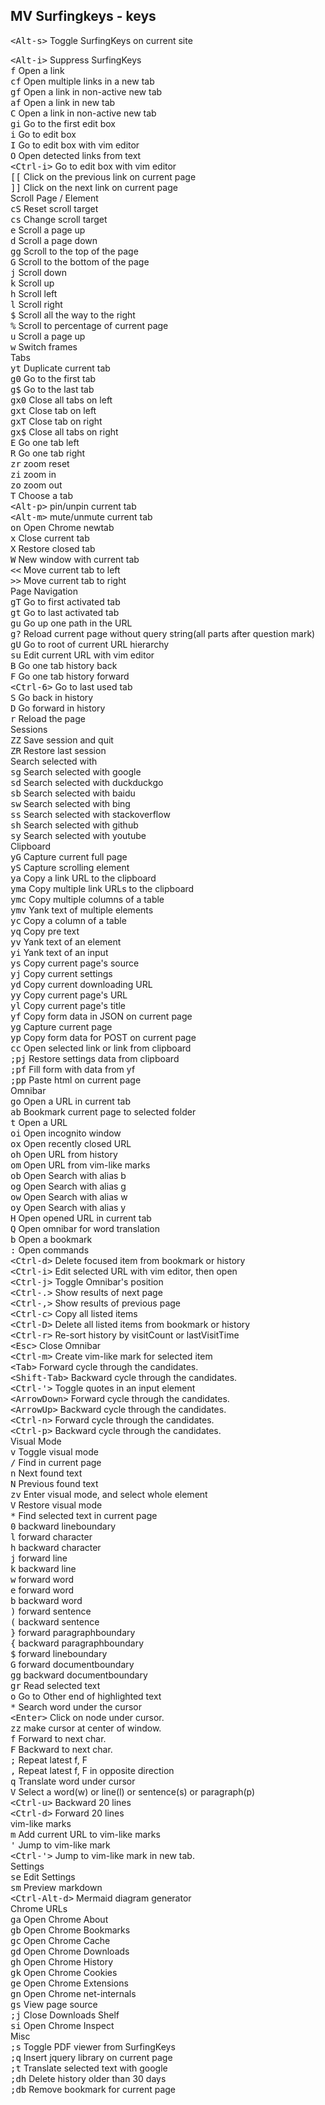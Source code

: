 ## MV Surfingkeys - keys


<kbd>&lt;Alt-s&gt;</kbd>
</span>
<span class="annotation">Toggle SurfingKeys on current site</span>
</div>
<div>
    <span class="kbd-span">
        <kbd>&lt;Alt-i&gt;</kbd>
    </span>
    <span class="annotation">Suppress SurfingKeys</span>
</div>
</div>
<div>
    <div>
        <span class="kbd-span">
            <kbd>f</kbd>
        </span>
        <span class="annotation">Open a link </span>
    </div>
    <div>
        <span class="kbd-span">
            <kbd>cf</kbd>
        </span>
        <span class="annotation">Open multiple links in a new tab</span>
    </div>
    <div>
        <span class="kbd-span">
            <kbd>gf</kbd>
        </span>
        <span class="annotation">Open a link in non-active new tab</span>
    </div>
    <div>
        <span class="kbd-span">
            <kbd>af</kbd>
        </span>
        <span class="annotation">Open a link in new tab</span>
    </div>
    <div>
        <span class="kbd-span">
            <kbd>C</kbd>
        </span>
        <span class="annotation">Open a link in non-active new tab</span>
    </div>
    <div>
        <span class="kbd-span">
            <kbd>gi</kbd>
        </span>
        <span class="annotation">Go to the first edit box</span>
    </div>
    <div>
        <span class="kbd-span">
            <kbd>i</kbd>
        </span>
        <span class="annotation">Go to edit box</span>
    </div>
    <div>
        <span class="kbd-span">
            <kbd>I</kbd>
        </span>
        <span class="annotation">Go to edit box with vim editor</span>
    </div>
    <div>
        <span class="kbd-span">
            <kbd>O</kbd>
        </span>
        <span class="annotation">Open detected links from text</span>
    </div>
    <div>
        <span class="kbd-span">
            <kbd>&lt;Ctrl-i&gt;</kbd>
        </span>
        <span class="annotation">Go to edit box with vim editor</span>
    </div>
    <div>
        <span class="kbd-span">
            <kbd>[[</kbd>
        </span>
        <span class="annotation">Click on the previous link on current page</span>
    </div>
    <div>
        <span class="kbd-span">
            <kbd>]]</kbd>
        </span>
        <span class="annotation">Click on the next link on current page</span>
    </div>
</div>
<div>
    <div class="feature_name">
        <span>Scroll Page / Element</span>
    </div>
    <div>
        <span class="kbd-span">
            <kbd>cS</kbd>
        </span>
        <span class="annotation">Reset scroll target</span>
    </div>
    <div>
        <span class="kbd-span">
            <kbd>cs</kbd>
        </span>
        <span class="annotation">Change scroll target</span>
    </div>
    <div>
        <span class="kbd-span">
            <kbd>e</kbd>
        </span>
        <span class="annotation">Scroll a page up</span>
    </div>
    <div>
        <span class="kbd-span">
            <kbd>d</kbd>
        </span>
        <span class="annotation">Scroll a page down</span>
    </div>
    <div>
        <span class="kbd-span">
            <kbd>gg</kbd>
        </span>
        <span class="annotation">Scroll to the top of the page</span>
    </div>
    <div>
        <span class="kbd-span">
            <kbd>G</kbd>
        </span>
        <span class="annotation">Scroll to the bottom of the page</span>
    </div>
    <div>
        <span class="kbd-span">
            <kbd>j</kbd>
        </span>
        <span class="annotation">Scroll down</span>
    </div>
    <div>
        <span class="kbd-span">
            <kbd>k</kbd>
        </span>
        <span class="annotation">Scroll up</span>
    </div>
    <div>
        <span class="kbd-span">
            <kbd>h</kbd>
        </span>
        <span class="annotation">Scroll left</span>
    </div>
    <div>
        <span class="kbd-span">
            <kbd>l</kbd>
        </span>
        <span class="annotation">Scroll right</span>
    </div>
    <div>
        <span class="kbd-span">
            <kbd>$</kbd>
        </span>
        <span class="annotation">Scroll all the way to the right</span>
    </div>
    <div>
        <span class="kbd-span">
            <kbd>%</kbd>
        </span>
        <span class="annotation">Scroll to percentage of current page</span>
    </div>
    <div>
        <span class="kbd-span">
            <kbd>u</kbd>
        </span>
        <span class="annotation">Scroll a page up</span>
    </div>
    <div>
        <span class="kbd-span">
            <kbd>w</kbd>
        </span>
        <span class="annotation">Switch frames</span>
    </div>
</div>
<div>
    <div class="feature_name">
        <span>Tabs</span>
    </div>
    <div>
        <span class="kbd-span">
            <kbd>yt</kbd>
        </span>
        <span class="annotation">Duplicate current tab</span>
    </div>
    <div>
        <span class="kbd-span">
            <kbd>g0</kbd>
        </span>
        <span class="annotation">Go to the first tab</span>
    </div>
    <div>
        <span class="kbd-span">
            <kbd>g$</kbd>
        </span>
        <span class="annotation">Go to the last tab</span>
    </div>
    <div>
        <span class="kbd-span">
            <kbd>gx0</kbd>
        </span>
        <span class="annotation">Close all tabs on left</span>
    </div>
    <div>
        <span class="kbd-span">
            <kbd>gxt</kbd>
        </span>
        <span class="annotation">Close tab on left</span>
    </div>
    <div>
        <span class="kbd-span">
            <kbd>gxT</kbd>
        </span>
        <span class="annotation">Close tab on right</span>
    </div>
    <div>
        <span class="kbd-span">
            <kbd>gx$</kbd>
        </span>
        <span class="annotation">Close all tabs on right</span>
    </div>
    <div>
        <span class="kbd-span">
            <kbd>E</kbd>
        </span>
        <span class="annotation">Go one tab left</span>
    </div>
    <div>
        <span class="kbd-span">
            <kbd>R</kbd>
        </span>
        <span class="annotation">Go one tab right</span>
    </div>
    <div>
        <span class="kbd-span">
            <kbd>zr</kbd>
        </span>
        <span class="annotation">zoom reset</span>
    </div>
    <div>
        <span class="kbd-span">
            <kbd>zi</kbd>
        </span>
        <span class="annotation">zoom in</span>
    </div>
    <div>
        <span class="kbd-span">
            <kbd>zo</kbd>
        </span>
        <span class="annotation">zoom out</span>
    </div>
    <div>
        <span class="kbd-span">
            <kbd>T</kbd>
        </span>
        <span class="annotation">Choose a tab</span>
    </div>
    <div>
        <span class="kbd-span">
            <kbd>&lt;Alt-p&gt;</kbd>
        </span>
        <span class="annotation">pin/unpin current tab</span>
    </div>
    <div>
        <span class="kbd-span">
            <kbd>&lt;Alt-m&gt;</kbd>
        </span>
        <span class="annotation">mute/unmute current tab</span>
    </div>
    <div>
        <span class="kbd-span">
            <kbd>on</kbd>
        </span>
        <span class="annotation">Open Chrome newtab</span>
    </div>
    <div>
        <span class="kbd-span">
            <kbd>x</kbd>
        </span>
        <span class="annotation">Close current tab</span>
    </div>
    <div>
        <span class="kbd-span">
            <kbd>X</kbd>
        </span>
        <span class="annotation">Restore closed tab</span>
    </div>
    <div>
        <span class="kbd-span">
            <kbd>W</kbd>
        </span>
        <span class="annotation">New window with current tab</span>
    </div>
    <div>
        <span class="kbd-span">
            <kbd>&lt;&lt;</kbd>
        </span>
        <span class="annotation">Move current tab to left</span>
    </div>
    <div>
        <span class="kbd-span">
            <kbd>&gt;&gt;</kbd>
        </span>
        <span class="annotation">Move current tab to right</span>
    </div>
</div>
<div>
    <div class="feature_name">
        <span>Page Navigation</span>
    </div>
    <div>
        <span class="kbd-span">
            <kbd>gT</kbd>
        </span>
        <span class="annotation">Go to first activated tab</span>
    </div>
    <div>
        <span class="kbd-span">
            <kbd>gt</kbd>
        </span>
        <span class="annotation">Go to last activated tab</span>
    </div>
    <div>
        <span class="kbd-span">
            <kbd>gu</kbd>
        </span>
        <span class="annotation">Go up one path in the URL</span>
    </div>
    <div>
        <span class="kbd-span">
            <kbd>g?</kbd>
        </span>
        <span class="annotation">Reload current page without query string(all parts after question mark)</span>
    </div>
    <div>
        <span class="kbd-span">
            <kbd>gU</kbd>
        </span>
        <span class="annotation">Go to root of current URL hierarchy</span>
    </div>
    <div>
        <span class="kbd-span">
            <kbd>su</kbd>
        </span>
        <span class="annotation">Edit current URL with vim editor</span>
    </div>
    <div>
        <span class="kbd-span">
            <kbd>B</kbd>
        </span>
        <span class="annotation">Go one tab history back</span>
    </div>
    <div>
        <span class="kbd-span">
            <kbd>F</kbd>
        </span>
        <span class="annotation">Go one tab history forward</span>
    </div>
    <div>
        <span class="kbd-span">
            <kbd>&lt;Ctrl-6&gt;</kbd>
        </span>
        <span class="annotation">Go to last used tab</span>
    </div>
    <div>
        <span class="kbd-span">
            <kbd>S</kbd>
        </span>
        <span class="annotation">Go back in history</span>
    </div>
    <div>
        <span class="kbd-span">
            <kbd>D</kbd>
        </span>
        <span class="annotation">Go forward in history</span>
    </div>
    <div>
        <span class="kbd-span">
            <kbd>r</kbd>
        </span>
        <span class="annotation">Reload the page</span>
    </div>
</div>
<div>
    <div class="feature_name">
        <span>Sessions</span>
    </div>
    <div>
        <span class="kbd-span">
            <kbd>ZZ</kbd>
        </span>
        <span class="annotation">Save session and quit</span>
    </div>
    <div>
        <span class="kbd-span">
            <kbd>ZR</kbd>
        </span>
        <span class="annotation">Restore last session</span>
    </div>
</div>
<div>
    <div class="feature_name">
        <span>Search selected with</span>
    </div>
    <div>
        <span class="kbd-span">
            <kbd>sg</kbd>
        </span>
        <span class="annotation">Search selected with google</span>
    </div>
    <div>
        <span class="kbd-span">
            <kbd>sd</kbd>
        </span>
        <span class="annotation">Search selected with duckduckgo</span>
    </div>
    <div>
        <span class="kbd-span">
            <kbd>sb</kbd>
        </span>
        <span class="annotation">Search selected with baidu</span>
    </div>
    <div>
        <span class="kbd-span">
            <kbd>sw</kbd>
        </span>
        <span class="annotation">Search selected with bing</span>
    </div>
    <div>
        <span class="kbd-span">
            <kbd>ss</kbd>
        </span>
        <span class="annotation">Search selected with stackoverflow</span>
    </div>
    <div>
        <span class="kbd-span">
            <kbd>sh</kbd>
        </span>
        <span class="annotation">Search selected with github</span>
    </div>
    <div>
        <span class="kbd-span">
            <kbd>sy</kbd>
        </span>
        <span class="annotation">Search selected with youtube</span>
    </div>
</div>
<div>
    <div class="feature_name">
        <span>Clipboard</span>
    </div>
    <div>
        <span class="kbd-span">
            <kbd>yG</kbd>
        </span>
        <span class="annotation">Capture current full page</span>
    </div>
    <div>
        <span class="kbd-span">
            <kbd>yS</kbd>
        </span>
        <span class="annotation">Capture scrolling element</span>
    </div>
    <div>
        <span class="kbd-span">
            <kbd>ya</kbd>
        </span>
        <span class="annotation">Copy a link URL to the clipboard</span>
    </div>
    <div>
        <span class="kbd-span">
            <kbd>yma</kbd>
        </span>
        <span class="annotation">Copy multiple link URLs to the clipboard</span>
    </div>
    <div>
        <span class="kbd-span">
            <kbd>ymc</kbd>
        </span>
        <span class="annotation">Copy multiple columns of a table</span>
    </div>
    <div>
        <span class="kbd-span">
            <kbd>ymv</kbd>
        </span>
        <span class="annotation">Yank text of multiple elements</span>
    </div>
    <div>
        <span class="kbd-span">
            <kbd>yc</kbd>
        </span>
        <span class="annotation">Copy a column of a table</span>
    </div>
    <div>
        <span class="kbd-span">
            <kbd>yq</kbd>
        </span>
        <span class="annotation">Copy pre text</span>
    </div>
    <div>
        <span class="kbd-span">
            <kbd>yv</kbd>
        </span>
        <span class="annotation">Yank text of an element</span>
    </div>
    <div>
        <span class="kbd-span">
            <kbd>yi</kbd>
        </span>
        <span class="annotation">Yank text of an input</span>
    </div>
    <div>
        <span class="kbd-span">
            <kbd>ys</kbd>
        </span>
        <span class="annotation">Copy current page's source</span>
    </div>
    <div>
        <span class="kbd-span">
            <kbd>yj</kbd>
        </span>
        <span class="annotation">Copy current settings</span>
    </div>
    <div>
        <span class="kbd-span">
            <kbd>yd</kbd>
        </span>
        <span class="annotation">Copy current downloading URL</span>
    </div>
    <div>
        <span class="kbd-span">
            <kbd>yy</kbd>
        </span>
        <span class="annotation">Copy current page's URL</span>
    </div>
    <div>
        <span class="kbd-span">
            <kbd>yl</kbd>
        </span>
        <span class="annotation">Copy current page's title</span>
    </div>
    <div>
        <span class="kbd-span">
            <kbd>yf</kbd>
        </span>
        <span class="annotation">Copy form data in JSON on current page</span>
    </div>
    <div>
        <span class="kbd-span">
            <kbd>yg</kbd>
        </span>
        <span class="annotation">Capture current page</span>
    </div>
    <div>
        <span class="kbd-span">
            <kbd>yp</kbd>
        </span>
        <span class="annotation">Copy form data for POST on current page</span>
    </div>
    <div>
        <span class="kbd-span">
            <kbd>cc</kbd>
        </span>
        <span class="annotation">Open selected link or link from clipboard</span>
    </div>
    <div>
        <span class="kbd-span">
            <kbd>;pj</kbd>
        </span>
        <span class="annotation">Restore settings data from clipboard</span>
    </div>
    <div>
        <span class="kbd-span">
            <kbd>;pf</kbd>
        </span>
        <span class="annotation">Fill form with data from yf</span>
    </div>
    <div>
        <span class="kbd-span">
            <kbd>;pp</kbd>
        </span>
        <span class="annotation">Paste html on current page</span>
    </div>
</div>
<div>
    <div class="feature_name">
        <span>Omnibar</span>
    </div>
    <div>
        <span class="kbd-span">
            <kbd>go</kbd>
        </span>
        <span class="annotation">Open a URL in current tab</span>
    </div>
    <div>
        <span class="kbd-span">
            <kbd>ab</kbd>
        </span>
        <span class="annotation">Bookmark current page to selected folder</span>
    </div>
    <div>
        <span class="kbd-span">
            <kbd>t</kbd>
        </span>
        <span class="annotation">Open a URL</span>
    </div>
    <div>
        <span class="kbd-span">
            <kbd>oi</kbd>
        </span>
        <span class="annotation">Open incognito window</span>
    </div>
    <div>
        <span class="kbd-span">
            <kbd>ox</kbd>
        </span>
        <span class="annotation">Open recently closed URL</span>
    </div>
    <div>
        <span class="kbd-span">
            <kbd>oh</kbd>
        </span>
        <span class="annotation">Open URL from history</span>
    </div>
    <div>
        <span class="kbd-span">
            <kbd>om</kbd>
        </span>
        <span class="annotation">Open URL from vim-like marks</span>
    </div>
    <div>
        <span class="kbd-span">
            <kbd>ob</kbd>
        </span>
        <span class="annotation">Open Search with alias b</span>
    </div>
    <div>
        <span class="kbd-span">
            <kbd>og</kbd>
        </span>
        <span class="annotation">Open Search with alias g</span>
    </div>
    <div>
        <span class="kbd-span">
            <kbd>ow</kbd>
        </span>
        <span class="annotation">Open Search with alias w</span>
    </div>
    <div>
        <span class="kbd-span">
            <kbd>oy</kbd>
        </span>
        <span class="annotation">Open Search with alias y</span>
    </div>
    <div>
        <span class="kbd-span">
            <kbd>H</kbd>
        </span>
        <span class="annotation">Open opened URL in current tab</span>
    </div>
    <div>
        <span class="kbd-span">
            <kbd>Q</kbd>
        </span>
        <span class="annotation">Open omnibar for word translation</span>
    </div>
    <div>
        <span class="kbd-span">
            <kbd>b</kbd>
        </span>
        <span class="annotation">Open a bookmark</span>
    </div>
    <div>
        <span class="kbd-span">
            <kbd>:</kbd>
        </span>
        <span class="annotation">Open commands</span>
    </div>
    <div>
        <span class="kbd-span">
            <kbd>&lt;Ctrl-d&gt;</kbd>
        </span>
        <span class="annotation">Delete focused item from bookmark or history</span>
    </div>
    <div>
        <span class="kbd-span">
            <kbd>&lt;Ctrl-i&gt;</kbd>
        </span>
        <span class="annotation">Edit selected URL with vim editor, then open</span>
    </div>
    <div>
        <span class="kbd-span">
            <kbd>&lt;Ctrl-j&gt;</kbd>
        </span>
        <span class="annotation">Toggle Omnibar's position</span>
    </div>
    <div>
        <span class="kbd-span">
            <kbd>&lt;Ctrl-.&gt;</kbd>
        </span>
        <span class="annotation">Show results of next page</span>
    </div>
    <div>
        <span class="kbd-span">
            <kbd>&lt;Ctrl-,&gt;</kbd>
        </span>
        <span class="annotation">Show results of previous page</span>
    </div>
    <div>
        <span class="kbd-span">
            <kbd>&lt;Ctrl-c&gt;</kbd>
        </span>
        <span class="annotation">Copy all listed items</span>
    </div>
    <div>
        <span class="kbd-span">
            <kbd>&lt;Ctrl-D&gt;</kbd>
        </span>
        <span class="annotation">Delete all listed items from bookmark or history</span>
    </div>
    <div>
        <span class="kbd-span">
            <kbd>&lt;Ctrl-r&gt;</kbd>
        </span>
        <span class="annotation">Re-sort history by visitCount or lastVisitTime</span>
    </div>
    <div>
        <span class="kbd-span">
            <kbd>&lt;Esc&gt;</kbd>
        </span>
        <span class="annotation">Close Omnibar</span>
    </div>
    <div>
        <span class="kbd-span">
            <kbd>&lt;Ctrl-m&gt;</kbd>
        </span>
        <span class="annotation">Create vim-like mark for selected item</span>
    </div>
    <div>
        <span class="kbd-span">
            <kbd>&lt;Tab&gt;</kbd>
        </span>
        <span class="annotation">Forward cycle through the candidates.</span>
    </div>
    <div>
        <span class="kbd-span">
            <kbd>&lt;Shift-Tab&gt;</kbd>
        </span>
        <span class="annotation">Backward cycle through the candidates.</span>
    </div>
    <div>
        <span class="kbd-span">
            <kbd>&lt;Ctrl-'&gt;</kbd>
        </span>
        <span class="annotation">Toggle quotes in an input element</span>
    </div>
    <div>
        <span class="kbd-span">
            <kbd>&lt;ArrowDown&gt;</kbd>
        </span>
        <span class="annotation">Forward cycle through the candidates.</span>
    </div>
    <div>
        <span class="kbd-span">
            <kbd>&lt;ArrowUp&gt;</kbd>
        </span>
        <span class="annotation">Backward cycle through the candidates.</span>
    </div>
    <div>
        <span class="kbd-span">
            <kbd>&lt;Ctrl-n&gt;</kbd>
        </span>
        <span class="annotation">Forward cycle through the candidates.</span>
    </div>
    <div>
        <span class="kbd-span">
            <kbd>&lt;Ctrl-p&gt;</kbd>
        </span>
        <span class="annotation">Backward cycle through the candidates.</span>
    </div>
</div>
<div>
    <div class="feature_name">
        <span>Visual Mode</span>
    </div>
    <div>
        <span class="kbd-span">
            <kbd>v</kbd>
        </span>
        <span class="annotation">Toggle visual mode</span>
    </div>
    <div>
        <span class="kbd-span">
            <kbd>/</kbd>
        </span>
        <span class="annotation">Find in current page</span>
    </div>
    <div>
        <span class="kbd-span">
            <kbd>n</kbd>
        </span>
        <span class="annotation">Next found text</span>
    </div>
    <div>
        <span class="kbd-span">
            <kbd>N</kbd>
        </span>
        <span class="annotation">Previous found text</span>
    </div>
    <div>
        <span class="kbd-span">
            <kbd>zv</kbd>
        </span>
        <span class="annotation">Enter visual mode, and select whole element</span>
    </div>
    <div>
        <span class="kbd-span">
            <kbd>V</kbd>
        </span>
        <span class="annotation">Restore visual mode</span>
    </div>
    <div>
        <span class="kbd-span">
            <kbd>*</kbd>
        </span>
        <span class="annotation">Find selected text in current page</span>
    </div>
    <div>
        <span class="kbd-span">
            <kbd>0</kbd>
        </span>
        <span class="annotation">backward lineboundary</span>
    </div>
    <div>
        <span class="kbd-span">
            <kbd>l</kbd>
        </span>
        <span class="annotation">forward character</span>
    </div>
    <div>
        <span class="kbd-span">
            <kbd>h</kbd>
        </span>
        <span class="annotation">backward character</span>
    </div>
    <div>
        <span class="kbd-span">
            <kbd>j</kbd>
        </span>
        <span class="annotation">forward line</span>
    </div>
    <div>
        <span class="kbd-span">
            <kbd>k</kbd>
        </span>
        <span class="annotation">backward line</span>
    </div>
    <div>
        <span class="kbd-span">
            <kbd>w</kbd>
        </span>
        <span class="annotation">forward word</span>
    </div>
    <div>
        <span class="kbd-span">
            <kbd>e</kbd>
        </span>
        <span class="annotation">forward word</span>
    </div>
    <div>
        <span class="kbd-span">
            <kbd>b</kbd>
        </span>
        <span class="annotation">backward word</span>
    </div>
    <div>
        <span class="kbd-span">
            <kbd>)</kbd>
        </span>
        <span class="annotation">forward sentence</span>
    </div>
    <div>
        <span class="kbd-span">
            <kbd>(</kbd>
        </span>
        <span class="annotation">backward sentence</span>
    </div>
    <div>
        <span class="kbd-span">
            <kbd>}</kbd>
        </span>
        <span class="annotation">forward paragraphboundary</span>
    </div>
    <div>
        <span class="kbd-span">
            <kbd>{</kbd>
        </span>
        <span class="annotation">backward paragraphboundary</span>
    </div>
    <div>
        <span class="kbd-span">
            <kbd>$</kbd>
        </span>
        <span class="annotation">forward lineboundary</span>
    </div>
    <div>
        <span class="kbd-span">
            <kbd>G</kbd>
        </span>
        <span class="annotation">forward documentboundary</span>
    </div>
    <div>
        <span class="kbd-span">
            <kbd>gg</kbd>
        </span>
        <span class="annotation">backward documentboundary</span>
    </div>
    <div>
        <span class="kbd-span">
            <kbd>gr</kbd>
        </span>
        <span class="annotation">Read selected text</span>
    </div>
    <div>
        <span class="kbd-span">
            <kbd>o</kbd>
        </span>
        <span class="annotation">Go to Other end of highlighted text</span>
    </div>
    <div>
        <span class="kbd-span">
            <kbd>*</kbd>
        </span>
        <span class="annotation">Search word under the cursor</span>
    </div>
    <div>
        <span class="kbd-span">
            <kbd>&lt;Enter&gt;</kbd>
        </span>
        <span class="annotation">Click on node under cursor.</span>
    </div>
    <div>
        <span class="kbd-span">
            <kbd>zz</kbd>
        </span>
        <span class="annotation">make cursor at center of window.</span>
    </div>
    <div>
        <span class="kbd-span">
            <kbd>f</kbd>
        </span>
        <span class="annotation">Forward to next char.</span>
    </div>
    <div>
        <span class="kbd-span">
            <kbd>F</kbd>
        </span>
        <span class="annotation">Backward to next char.</span>
    </div>
    <div>
        <span class="kbd-span">
            <kbd>;</kbd>
        </span>
        <span class="annotation">Repeat latest f, F</span>
    </div>
    <div>
        <span class="kbd-span">
            <kbd>,</kbd>
        </span>
        <span class="annotation">Repeat latest f, F in opposite direction</span>
    </div>
    <div>
        <span class="kbd-span">
            <kbd>q</kbd>
        </span>
        <span class="annotation">Translate word under cursor</span>
    </div>
    <div>
        <span class="kbd-span">
            <kbd>V</kbd>
        </span>
        <span class="annotation">Select a word(w) or line(l) or sentence(s) or paragraph(p)</span>
    </div>
    <div>
        <span class="kbd-span">
            <kbd>&lt;Ctrl-u&gt;</kbd>
        </span>
        <span class="annotation">Backward 20 lines</span>
    </div>
    <div>
        <span class="kbd-span">
            <kbd>&lt;Ctrl-d&gt;</kbd>
        </span>
        <span class="annotation">Forward 20 lines</span>
    </div>
</div>
<div>
    <div class="feature_name">
        <span>vim-like marks</span>
    </div>
    <div>
        <span class="kbd-span">
            <kbd>m</kbd>
        </span>
        <span class="annotation">Add current URL to vim-like marks</span>
    </div>
    <div>
        <span class="kbd-span">
            <kbd>'</kbd>
        </span>
        <span class="annotation">Jump to vim-like mark</span>
    </div>
    <div>
        <span class="kbd-span">
            <kbd>&lt;Ctrl-'&gt;</kbd>
        </span>
        <span class="annotation">Jump to vim-like mark in new tab.</span>
    </div>
</div>
<div>
    <div class="feature_name">
        <span>Settings</span>
    </div>
    <div>
        <span class="kbd-span">
            <kbd>se</kbd>
        </span>
        <span class="annotation">Edit Settings</span>
    </div>
    <div>
        <span class="kbd-span">
            <kbd>sm</kbd>
        </span>
        <span class="annotation">Preview markdown</span>
    </div>
    <div>
        <span class="kbd-span">
            <kbd>&lt;Ctrl-Alt-d&gt;</kbd>
        </span>
        <span class="annotation">Mermaid diagram generator</span>
    </div>
</div>
<div>
    <div class="feature_name">
        <span>Chrome URLs</span>
    </div>
    <div>
        <span class="kbd-span">
            <kbd>ga</kbd>
        </span>
        <span class="annotation">Open Chrome About</span>
    </div>
    <div>
        <span class="kbd-span">
            <kbd>gb</kbd>
        </span>
        <span class="annotation">Open Chrome Bookmarks</span>
    </div>
    <div>
        <span class="kbd-span">
            <kbd>gc</kbd>
        </span>
        <span class="annotation">Open Chrome Cache</span>
    </div>
    <div>
        <span class="kbd-span">
            <kbd>gd</kbd>
        </span>
        <span class="annotation">Open Chrome Downloads</span>
    </div>
    <div>
        <span class="kbd-span">
            <kbd>gh</kbd>
        </span>
        <span class="annotation">Open Chrome History</span>
    </div>
    <div>
        <span class="kbd-span">
            <kbd>gk</kbd>
        </span>
        <span class="annotation">Open Chrome Cookies</span>
    </div>
    <div>
        <span class="kbd-span">
            <kbd>ge</kbd>
        </span>
        <span class="annotation">Open Chrome Extensions</span>
    </div>
    <div>
        <span class="kbd-span">
            <kbd>gn</kbd>
        </span>
        <span class="annotation">Open Chrome net-internals</span>
    </div>
    <div>
        <span class="kbd-span">
            <kbd>gs</kbd>
        </span>
        <span class="annotation">View page source</span>
    </div>
    <div>
        <span class="kbd-span">
            <kbd>;j</kbd>
        </span>
        <span class="annotation">Close Downloads Shelf</span>
    </div>
    <div>
        <span class="kbd-span">
            <kbd>si</kbd>
        </span>
        <span class="annotation">Open Chrome Inspect</span>
    </div>
</div>
<div>
    <div class="feature_name">
        <span>Misc</span>
    </div>
    <div>
        <span class="kbd-span">
            <kbd>;s</kbd>
        </span>
        <span class="annotation">Toggle PDF viewer from SurfingKeys</span>
    </div>
    <div>
        <span class="kbd-span">
            <kbd>;q</kbd>
        </span>
        <span class="annotation">Insert jquery library on current page</span>
    </div>
    <div>
        <span class="kbd-span">
            <kbd>;t</kbd>
        </span>
        <span class="annotation">Translate selected text with google</span>
    </div>
    <div>
        <span class="kbd-span">
            <kbd>;dh</kbd>
        </span>
        <span class="annotation">Delete history older than 30 days</span>
    </div>
    <div>
        <span class="kbd-span">
            <kbd>;db</kbd>
        </span>
        <span class="annotation">Remove bookmark for current page</span>
    </div>
</div>
</div>
